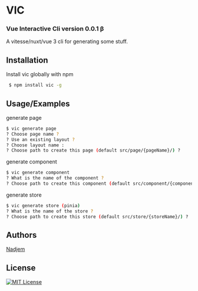 
# VIC 
### Vue Interactive Cli version 0.0.1 β
A vitesse/nuxt/vue 3 cli for generating some stuff.


## Installation

Install vic globally with npm

```bash
 $ npm install vic -g
```

    
## Usage/Examples

generate page

```bash
$ vic generate page
? Choose page name ?
? Use an existing layout ?
? Choose layout name :
? Choose path to create this page (default src/page/{pageName}/) ?
```

generate component

```bash
$ vic generate component
? What is the name of the component ?
? Choose path to create this component (default src/component/{componentName}/) ? 
```

generate store

```bash
$ vic generate store (pinia)
? What is the name of the store ?
? Choose path to create this store (default src/store/{storeName}/) ? 
```


## Authors

[Nadjem](https://www.github.com/nadjem)


## License




[![MIT License](https://img.shields.io/badge/License-MIT-green.svg)](https://choosealicense.com/licenses/mit/)
